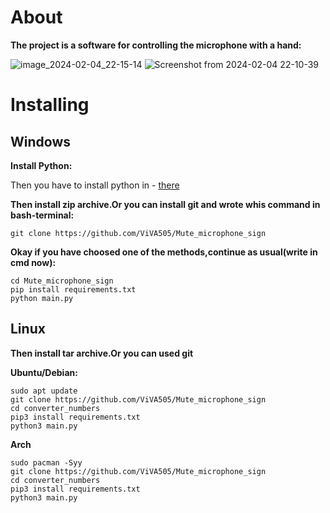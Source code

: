 # About
**The project is a software for controlling the microphone with a hand:**

![image_2024-02-04_22-15-14](https://github.com/ViVA505/Mute_microphone_sign/assets/119343910/1c9e1583-f12f-43cb-871f-f8cf96995515)
![Screenshot from 2024-02-04 22-10-39](https://github.com/ViVA505/Mute_microphone_sign/assets/119343910/02354ef1-2cea-4c77-ad46-1f7da7dee5ca)


# Installing

## Windows

**Install Python:**

Then you have to install python in - [there](https://www.python.org/)



**Then install zip archive.Or you can install git and wrote whis command in bash-terminal:**
```shell
git clone https://github.com/ViVA505/Mute_microphone_sign
```

**Okay if you have choosed one of the methods,continue as usual(write in cmd now):**
```shell
cd Mute_microphone_sign
pip install requirements.txt
python main.py
```



## Linux

**Then install tar archive.Or you can used git**

**Ubuntu/Debian:**
```shell
sudo apt update
git clone https://github.com/ViVA505/Mute_microphone_sign
cd converter_numbers
pip3 install requirements.txt
python3 main.py
```


**Arch**
```shell
sudo pacman -Syy
git clone https://github.com/ViVA505/Mute_microphone_sign
cd converter_numbers
pip3 install requirements.txt
python3 main.py
```





